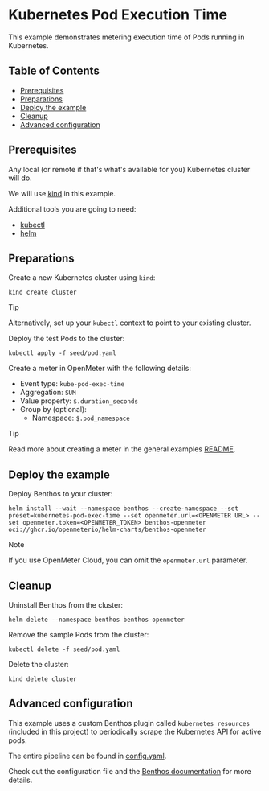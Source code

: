 # Kubernetes Pod Execution Time

This example demonstrates metering execution time of Pods running in Kubernetes.

## Table of Contents

- [Prerequisites](#prerequisites)
- [Preparations](#preparations)
- [Deploy the example](#deploy-the-example)
- [Cleanup](#cleanup)
- [Advanced configuration](#advanced-configuration)

## Prerequisites

Any local (or remote if that's what's available for you) Kubernetes cluster will do.

We will use [kind](https://kind.sigs.k8s.io/) in this example.

Additional tools you are going to need:

- [kubectl](https://kubernetes.io/docs/tasks/tools/)
- [helm](https://helm.sh/docs/intro/install/)

## Preparations

Create a new Kubernetes cluster using `kind`:

```shell
kind create cluster
```

> [!TIP]
> Alternatively, set up your `kubectl` context to point to your existing cluster.

Deploy the test Pods to the cluster:

```shell
kubectl apply -f seed/pod.yaml
```

Create a meter in OpenMeter with the following details:

- Event type: `kube-pod-exec-time`
- Aggregation: `SUM`
- Value property: `$.duration_seconds`
- Group by (optional):
  - Namespace: `$.pod_namespace`

> [!TIP]
> Read more about creating a meter in the general examples [README](../../README.md#Create-a-meter).

## Deploy the example

Deploy Benthos to your cluster:

```shell
helm install --wait --namespace benthos --create-namespace --set preset=kubernetes-pod-exec-time --set openmeter.url=<OPENMETER URL> --set openmeter.token=<OPENMETER_TOKEN> benthos-openmeter oci://ghcr.io/openmeterio/helm-charts/benthos-openmeter
```

> [!NOTE]
> If you use OpenMeter Cloud, you can omit the `openmeter.url` parameter.

## Cleanup

Uninstall Benthos from the cluster:

```shell
helm delete --namespace benthos benthos-openmeter
```

Remove the sample Pods from the cluster:

```shell
kubectl delete -f seed/pod.yaml
```

Delete the cluster:

```shell
kind delete cluster
```

## Advanced configuration

This example uses a custom Benthos plugin called `kubernetes_resources` (included in this project) to periodically scrape the Kubernetes API for active pods.

The entire pipeline can be found in [config.yaml](config.yaml).

Check out the configuration file and the [Benthos documentation](https://www.benthos.dev/docs/about) for more details.
